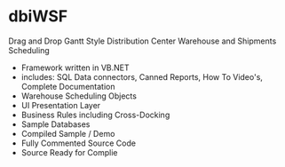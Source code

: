 # dbiWSF
Drag and Drop Gantt Style Distribution Center Warehouse and Shipments Scheduling 
- Framework written in VB.NET
- includes: SQL Data connectors, Canned Reports, How To Video's, Complete Documentation
- Warehouse Scheduling Objects
- UI Presentation Layer
- Business Rules including Cross-Docking
- Sample Databases
- Compiled Sample / Demo
- Fully Commented Source Code
- Source Ready for Complie
